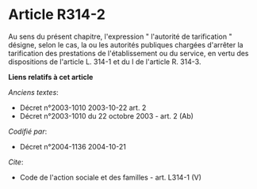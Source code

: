 # Article R314-2

Au sens du présent chapitre, l'expression " l'autorité de tarification " désigne, selon le cas, la ou les autorités publiques
chargées d'arrêter la tarification des prestations de l'établissement ou du service, en vertu des dispositions de l'article
L. 314-1 et du I de l'article R. 314-3.

**Liens relatifs à cet article**

_Anciens textes_:

  - Décret n°2003-1010 2003-10-22 art. 2
  - Décret n°2003-1010 du 22 octobre 2003 - art. 2 (Ab)

_Codifié par_:

  - Décret n°2004-1136 2004-10-21

_Cite_:

  - Code de l'action sociale et des familles - art. L314-1 (V)
